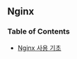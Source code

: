 ## Nginx

### Table of Contents

- [Nginx 사용 기초](https://github.com/eastshine-high/til/blob/main/nginx/basic-usage.md)
